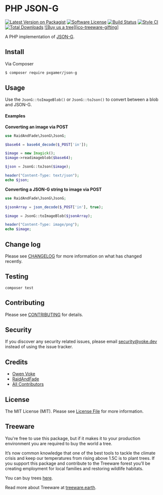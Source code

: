 # PHP JSON-G

[![Latest Version on Packagist][ico-version]][link-packagist]
[![Software License][ico-license]](LICENSE.md)
[![Build Status][ico-github-actions]][link-github-actions]
[![Style CI][ico-styleci]][link-styleci]
[![Total Downloads][ico-downloads]][link-downloads]
[![Buy us a tree][ico-treeware-gifting]][link-treeware-gifting]

A PHP implementation of [JSON-G](https://github.com/Roadcrosser/JSON-G).

## Install

Via Composer

```bash
$ composer require pxgamer/json-g
```

## Usage

Use the `JsonG::toImageBlob()` or `JsonG::toJson()` to convert between a blob and JSON-G.

#### Examples

**Converting an image via POST**

```php
use RaidAndFade\JsonG\JsonG;

$base64 = base64_decode($_POST['in']);

$image = new Imagick();
$image->readimageblob($base64);

$json = JsonG::toJson($image);

header("Content-Type: text/json");
echo $json;
```

**Converting a JSON-G string to image via POST**

```php
use RaidAndFade\JsonG\JsonG;

$jsonArray = json_decode($_POST['in'], true);

$image = JsonG::toImageBlob($jsonArray);

header("Content-Type: image/png");
echo $image;
```

## Change log

Please see [CHANGELOG](CHANGELOG.md) for more information on what has changed recently.

## Testing

```shell
composer test
```

## Contributing

Please see [CONTRIBUTING](.github/CONTRIBUTING.md) for details.

## Security

If you discover any security related issues, please email security@voke.dev instead of using the issue tracker.

## Credits

- [Owen Voke][link-author]
- [RaidAndFade](https://git.gocode.it/RaidAndFade/PHP_json-g)
- [All Contributors][link-contributors]

## License

The MIT License (MIT). Please see [License File](LICENSE.md) for more information.

## Treeware

You're free to use this package, but if it makes it to your production environment you are required to buy the world a tree.

It’s now common knowledge that one of the best tools to tackle the climate crisis and keep our temperatures from rising above 1.5C is to plant trees. If you support this package and contribute to the Treeware forest you’ll be creating employment for local families and restoring wildlife habitats.

You can buy trees [here][link-treeware-gifting].

Read more about Treeware at [treeware.earth][link-treeware].

[ico-version]: https://img.shields.io/packagist/v/pxgamer/json-g.svg?style=flat-square
[ico-license]: https://img.shields.io/badge/license-MIT-brightgreen.svg?style=flat-square
[ico-github-actions]: https://img.shields.io/github/workflow/status/pxgamer/php-json-g/Tests.svg?style=flat-square
[ico-travis]: https://img.shields.io/travis/pxgamer/php-json-g/master.svg?style=flat-square
[ico-styleci]: https://styleci.io/repos/107679531/shield
[ico-downloads]: https://img.shields.io/packagist/dt/pxgamer/json-g.svg?style=flat-square

[link-packagist]: https://packagist.org/packages/pxgamer/json-g
[link-github-actions]: https://github.com/pxgamer/php-json-g/actions
[link-styleci]: https://styleci.io/repos/107679531
[link-downloads]: https://packagist.org/packages/pxgamer/json-g
[link-treeware]: https://treeware.earth
[link-treeware-gifting]: https://ecologi.com/owenvoke?gift-trees
[link-author]: https://github.com/owenvoke
[link-contributors]: ../../contributors
